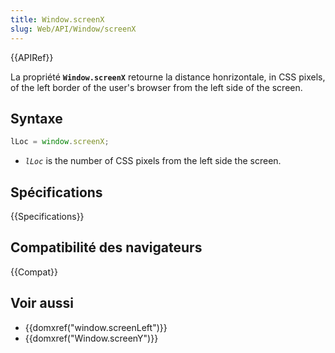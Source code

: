 ```yaml
---
title: Window.screenX
slug: Web/API/Window/screenX
---
```


{{APIRef}}

La propriété **`Window.screenX`** retourne la distance honrizontale, in CSS pixels, of the left border of the user's browser from the left side of the screen.

## Syntaxe

```js
lLoc = window.screenX;
```

- _`lLoc`_ is the number of CSS pixels from the left side the screen.

## Spécifications

{{Specifications}}

## Compatibilité des navigateurs

{{Compat}}

## Voir aussi

- {{domxref("window.screenLeft")}}
- {{domxref("Window.screenY")}}
